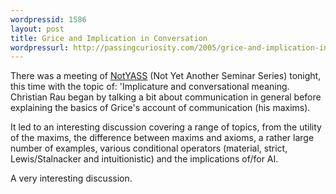 ```yaml
---
wordpressid: 1586
layout: post
title: Grice and Implication in Conversation
wordpressurl: http://passingcuriosity.com/2005/grice-and-implication-in-conversation/
---
```

There was a meeting of <a href="http://rsise.anu.edu.au/~jon/NotYASS">NotYASS</a> (Not Yet Another Seminar Series) tonight, this time with the topic of: 'Implicature and conversational meaning. Christian Rau began by talking a bit about communication in general before explaining the basics of Grice's account of communication (his maxims).

It led to an interesting discussion covering a range of topics, from the utility of the maxims, the difference between maxims and axioms, a rather large number of examples, various conditional operators (material, strict, Lewis/Stalnacker and intuitionistic) and the implications of/for AI.

A very interesting discussion.
